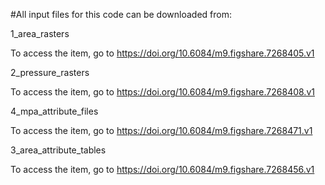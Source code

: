 #All input files for this code can be downloaded from:

1_area_rasters
        
To access the item, go to https://doi.org/10.6084/m9.figshare.7268405.v1

2_pressure_rasters
        
To access the item, go to https://doi.org/10.6084/m9.figshare.7268408.v1

4_mpa_attribute_files
        
To access the item, go to https://doi.org/10.6084/m9.figshare.7268471.v1

3_area_attribute_tables
        
To access the item, go to https://doi.org/10.6084/m9.figshare.7268456.v1

